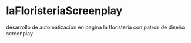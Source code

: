 # laFloristeriaScreenplay

desarrollo de automatizacion en pagina la floristeria con patron de diseño screenplay

